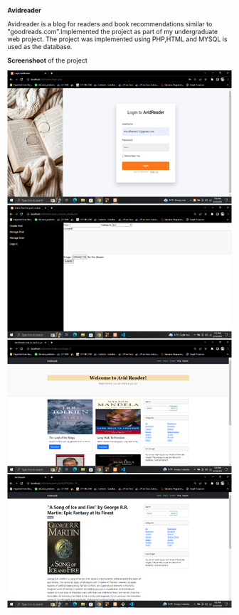 **Avidreader**

Avidreader is a blog for readers and book recommendations similar to "goodreads.com".Implemented the project as part of my undergraduate web project. The project was implemented using PHP,HTML and MYSQL is used as the database.

**Screenshoot** of the project

<img src="ProjectDemoImages\Screenshot (25).png" height=300>
<img src="ProjectDemoImages\Screenshot (26).png" height=300>
<img src="ProjectDemoImages\Screenshot (31).png" height=300>
<img src="ProjectDemoImages\Screenshot (33).png" height=300>
